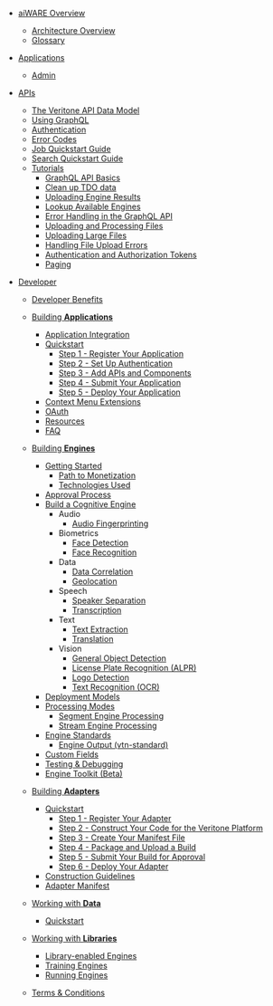 <!-- docs/_sidebar.md -->

<!--TODO: Need to change the overview stuff based on this new re-org-->
- [aiWARE Overview](/)
  - [Architecture Overview](architecture-overview.md)
  - [Glossary](glossary.md)
  
- [Applications](/apps/)
  - [Admin](/apps/admin/)
  
- [APIs](apis/)
  - [The Veritone API Data Model](apis/data-model.md)
  - [Using GraphQL](apis/using-graphql.md)
  - [Authentication](apis/authentication.md)
  - [Error Codes](apis/error-codes.md)
  - [Job Quickstart Guide](apis/job-quickstart.md)
  - [Search Quickstart Guide](apis/search-quickstart.md)
  - [Tutorials](apis/tutorials/)
    - [GraphQL API Basics](apis/tutorials/graphql-basics.md)
    - [Clean up TDO data](apis/tutorials/cleanup-tdo.md)
    - [Uploading Engine Results](apis/tutorials/engine-results.md)
    - [Lookup Available Engines](apis/tutorials/get-engines.md)
    - [Error Handling in the GraphQL API](apis/tutorials/graphql-error-handling.md)
    - [Uploading and Processing Files](apis/tutorials/upload-and-process.md)
    - [Uploading Large Files](apis/tutorials/uploading-large-files.md)
    - [Handling File Upload Errors](apis/tutorials/file-upload-error-handling.md)
    - [Authentication and Authorization Tokens](apis/tutorials/tokens.md)
    - [Paging](apis/tutorials/paging.md)

- [Developer](developer/)
  - [Developer Benefits](developer/benefits.md)
  
  - [Building **Applications**](developer/applications/)
    - [Application Integration](developer/applications/integration/)
    - [Quickstart](developer/applications/quick-start/)
      - [Step 1 - Register Your Application](developer/applications/quick-start/step-1.md)
      - [Step 2 - Set Up Authentication](developer/applications/quick-start/step-2.md)
      - [Step 3 - Add APIs and Components](developer/applications/quick-start/step-3.md)
      - [Step 4 - Submit Your Application](developer/applications/quick-start/step-4.md)
      - [Step 5 - Deploy Your Application](developer/applications/quick-start/step-5.md)
    - [Context Menu Extensions](developer/applications/context-menu-extensions.md)
    - [OAuth](developer/applications/oauth.md)
    - [Resources](developer/applications/resources.md)
    - [FAQ](developer/applications/faq.md)
  
  - [Building **Engines**](developer/engines/)
    - [Getting Started](developer/engines/getting-started/)
      - [Path to Monetization](developer/engines/getting-started/path-to-monetization.md)
      - [Technologies Used](developer/engines/getting-started/technologies.md)
    - [Approval Process](developer/engines/approval/)
    - [Build a Cognitive Engine](developer/engines/cognitive/)
      - Audio
        - [Audio Fingerprinting](developer/engines/cognitive/audio/audio-fingerprinting/)
      - Biometrics
        - [Face Detection](developer/engines/cognitive/biometrics/face-detection/)
        - [Face Recognition](developer/engines/cognitive/biometrics/face-recognition/)
      - Data
        - [Data Correlation](developer/engines/cognitive/data/correlation/)
        - [Geolocation](developer/engines/cognitive/data/geolocation/)
      - Speech
        - [Speaker Separation](developer/engines/cognitive/speech/speaker-separation/)
        - [Transcription](developer/engines/cognitive/speech/transcription/)
      - Text
        - [Text Extraction](developer/engines/cognitive/text/text-extraction/)
        - [Translation](developer/engines/cognitive/text/translation/)
      - Vision
        - [General Object Detection](developer/engines/cognitive/vision/general-object-detection/)
        - [License Plate Recognition (ALPR)](developer/engines/cognitive/vision/license-plate/)
        - [Logo Detection](developer/engines/cognitive/vision/logo-detection/)
        - [Text Recognition (OCR)](developer/engines/cognitive/vision/text-recognition/)
    - [Deployment Models](developer/engines/deployment-model/)
    - [Processing Modes](developer/engines/processing-modes/)
      - [Segment Engine Processing](developer/engines/processing-modes/segment-processing/)
      - [Stream Engine Processing](developer/engines/processing-modes/stream-processing/)
    - [Engine Standards](developer/engines/standards/)
      - [Engine Output (vtn-standard)](developer/engines/standards/engine-output/)
        <!-- - [Engine Manifest](developer/engines/standards/engine-manifest/)-->
        <!-- - [Message Types](developer/engines/standards/message-types/)-->
    - [Custom Fields](developer/engines/custom-fields/)
    - [Testing & Debugging](developer/engines/testing-and-debugging/)
    - [Engine Toolkit (Beta)](developer/engines/toolkit/)
  
  - [Building **Adapters**](developer/adapters/)
    - [Quickstart](developer/adapters/quick-start/)
      - [Step 1 - Register Your Adapter](developer/adapters/quick-start/step-1.md)
      - [Step 2 - Construct Your Code for the Veritone Platform](developer/adapters/quick-start/step-2.md)
      - [Step 3 - Create Your Manifest File](developer/adapters/quick-start/step-3.md)
      - [Step 4 - Package and Upload a Build](developer/adapters/quick-start/step-4.md)
      - [Step 5 - Submit Your Build for Approval](developer/adapters/quick-start/step-5.md)
      - [Step 6 - Deploy Your Adapter](developer/adapters/quick-start/step-6.md)
    - [Construction Guidelines](developer/adapters/guidelines.md)
    - [Adapter Manifest](developer/adapters/manifest.md)
  
  - [Working with **Data**](developer/data/)
    - [Quickstart](developer/data/quick-start/)
  
  - [Working with **Libraries**](developer/libraries/)
    - [Library-enabled Engines](developer/libraries/engines.md)
    - [Training Engines](developer/libraries/training.md)
    - [Running Engines](developer/libraries/running.md)

  - [Terms & Conditions](developer/terms-and-conditions.md)
